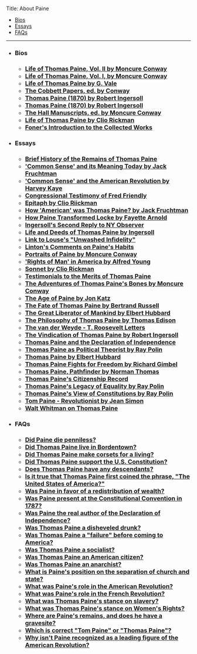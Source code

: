 Title: About Paine

<div class="writings">
<div id="jumpstrip">
<ul><li><a href="#bios">Bios</a></li>
<li><a href="#essays">Essays</a></li>
<li><a href="#faqs">FAQs</a>
</li>
</ul>
</div><hr style="clear:both"/>
<ul>
<li><a name="bios"><h3>Bios<h3></a>
<ul>
<li><a href="/aboutpaine/life-of-thomas-paine-vol-ii-by-moncure-conway.html">Life of Thomas Paine, Vol. II by Moncure Conway</a></li>
<li><a href="/aboutpaine/life-of-thomas-paine-by-moncure-conway.html">Life of Thomas Paine, Vol. I, by Moncure Conway</a></li>
<li><a href="/aboutpaine/life-of-thomas-paine-by-g-vale.html">Life of Thomas Paine by G. Vale</a></li>
<li><a href="/aboutpaine/the-cobbett-papers-ed-by-conway.html">The Cobbett Papers, ed. by Conway</a></li>
<li><a href="/aboutpaine/thomas-paine-1870-by-robert-ingersoll.html">Thomas Paine (1870) by Robert Ingersoll</a></li>
<li><a href="/aboutpaine/thomas-paine-1870-by-robert-ingersoll.html">Thomas Paine (1870) by Robert Ingersoll</a></li>
<li><a href="/aboutpaine/the-hall-manuscripts-ed-by-moncure-conway.html">The Hall Manuscripts, ed. by Moncure Conway</a></li>
<li><a href="/aboutpaine/life-of-thomas-paine-by-clio-rickman.html">Life of Thomas Paine by Clio Rickman</a></li>
<li><a href="/aboutpaine/foner-s-introduction-to-the-collected-works.html">Foner's Introduction to the Collected Works</a></li>
</ul></li>

<li><a name="essays"><h3>Essays<h3></a>
<ul>
<li><a href="/aboutpaine/brief-history-of-the-remains-of-thomas-paine.html">Brief History of the Remains of Thomas Paine</a></li>
<li><a href="/aboutpaine/common-sense-and-its-meaning-today-by-jack-fruchtman.html">'Common Sense' and its Meaning Today by Jack Fruchtman</a></li>
<li><a href="/aboutpaine/common-sense-and-the-american-revolution-by-harvey-kaye.html">'Common Sense' and the American Revolution by Harvey Kaye</a></li>
<li><a href="/aboutpaine/congressional-testimony-of-fred-friendly.html">Congressional Testimony of Fred Friendly</a></li>
<li><a href="/aboutpaine/epitaph-by-clio-riickman.html">Epitaph by Clio Riickman</a></li>
<li><a href="/aboutpaine/how-american-was-thomas-paine-by-jack-fruchtman.html">How 'American' was Thomas Paine? by Jack Fruchtman</a></li>
<li><a href="/aboutpaine/how-paine-transformed-locke-by-fayette-arnold.html">How Paine Transformed Locke by Fayette Arnold</a></li>
<li><a href="/aboutpaine/ingersoll-s-second-reply-to-ny-observer.html">Ingersoll's Second Reply to NY Observer</a></li>
<li><a href="/aboutpaine/life-and-deeds-of-thomas-paine-by-ingersoll.html">Life and Deeds of Thomas Paine by Ingersoll</a></li>
<li><a href="/aboutpaine/link-to-louse-s-unwashed-infidelity.html">Link to Louse's "Unwashed Infidelity"</a></li>
<li><a href="/aboutpaine/linton-s-commenst-on-paine-s-habits.html">Linton's Comments on Paine's Habits</a></li>
<li><a href="/aboutpaine/portraits-of-paine-by-moncure-conway.html">Portraits of Paine by Moncure Conway</a></li>
<li><a href="/aboutpaine/rights-of-man-in-america-by-alfred-young.html">'Rights of Man' in America by Alfred Young
<li><a href="/aboutpaine/sonnet-by-clio-rickman.html">Sonnet by Clio Rickman</a></li>
<li><a href="/aboutpaine/testimonials-to-the-merits-of-thomas-paine.html">Testimonials to the Merits of Thomas Paine</a></li>
<li><a href="/aboutpaine/the-adventures-of-thomas-paine-s-bones-by-moncure-conway.html">The Adventures of Thomas Paine's Bones by Moncure Conway</a></li>
<li><a href="/aboutpaine/the-age-of-paine-by-jon-katz.html">The Age of Paine by Jon Katz</a></li>
<li><a href="/aboutpaine/the-fate-of-thomas-paine-by-bertrand-russell.html">The Fate of Thomas Paine by Bertrand Russell</a></li>
<li><a href="/aboutpaine/the-great-liberator-of-mankind-by-elbert-hubbard.html">The Great Liberator of Mankind by Elbert Hubbard</a></li>
<li><a href="/aboutpaine/the-philosophy-of-thomas-paine-by-thomas-edison.html">The Philosophy of Thomas Paine by Thomas Edison</a></li>
<li><a href="/aboutpaine/the-van-der-weyde-t-roosevelt-letters.html">The van der Weyde - T. Roosevelt Letters</a></li>
<li><a href="/aboutpaine/the-vindication-of-thomas-paine-by-robert-ingersoll.html">The Vindication of Thomas Paine by Robert Ingersoll</a></li>
<li><a href="/aboutpaine/thomas-paine-and-the-declaration-of-independence.html">Thomas Paine and the Declaration of Independence</a></li>
<li><a href="/aboutpaine/thomas-paine-as-political-theorist-by-ray-polin.html">Thomas Paine as Political Theorist by Ray Polin</a></li>
<li><a href="/aboutpaine/thomas-paine-by-elbert-hubbard.html">Thomas Paine by Elbert Hubbard</a></li>
<li><a href="/aboutpaine/thomas-paine-fights-for-freedom-by-richard-gimbel.html">Thomas Paine Fights for Freedom by Richard Gimbel</a></li>
<li><a href="/aboutpaine/thomas-paine-pathfinder-by-norman-thomas.html">Thomas Paine, Pathfinder by Norman Thomas</a></li>
<li><a href="/aboutpaine/thomas-paine-s-citizenship-record.html">Thomas Paine's Citizenship Record</a></li>
<li><a href="/aboutpaine/thomas-paine-s-legacy-of-equality-by-ray-polin.html">Thomas Paine's Legacy of Equality by Ray Polin</a></li>
<li><a href="/aboutpaine/thomas-paine-s-view-of-constitutions-by-ray-polin.html">Thomas Paine's View of Constitutions by Ray Polin</a></li>
<li><a href="/aboutpaine/tom-paine-revolutionist-by-jean-simon.html">Tom Paine - Revolutionist by Jean Simon</a></li>
<li><a href="/aboutpaine/walt-whitman-on-thomas-paine.html">Walt Whitman on Thomas Paine</a></li>
</ul></li>

<li><a name="faqs"><h3>FAQs<h3></a>
<ul>
<li><a href="/aboutpaine/did-paine-die-penniless.html">Did Paine die penniless?</a></li>
<li><a href="/aboutpaine/did-thomas-paine-live-in-bordentown.html">Did Thomas Paine live in Bordentown?</a></li>
<li><a href="/aboutpaine/did-thomas-paine-make-corsets-for-a-living.html">Did Thomas Paine make corsets for a living?</a></li>
<li><a href="/aboutpaine/did-thomas-paine-support-the-u-s-constitution.html">Did Thomas Paine support the U.S. Constitution?</a></li>
<li><a href="/aboutpaine/does-thomas-paine-have-any-descendants.html">Does Thomas Paine have any descendants?</a></li>
<li><a href="/aboutpaine/is-it-true-that-thomas-paine-first-coined-the-phrase-the-united-states-of-america.html">Is it true that Thomas Paine first coined the phrase, "The United States of America?"</a></li>
<li><a href="/aboutpaine/was-paine-in-favor-of-a-redistribution-of-wealth.html">Was Paine in favor of a redistribution of wealth?</a></li>
<li><a href="/aboutpaine/was-paine-present-at-the-constitutional-convention-in-1787.html">Was Paine present at the Constitutional Convention in 1787?</a></li>
<li><a href="/aboutpaine/was-paine-the-real-author-of-the-declaration-of-independence.html">Was Paine the real author of the Declaration of Independence?</a></li>
<li><a href="/aboutpaine/was-thomas-paine-a-disheveled-drunk.html">Was Thomas Paine a disheveled drunk?</a></li>
<li><a href="/aboutpaine/was-thomas-paine-a-failure-before-coming-to-america.html">Was Thomas Paine a "failure" before coming to America?</a></li>
<li><a href="/aboutpaine/was-thomas-paine-a-socialist.html">Was Thomas Paine a socialist?</a></li>
<li><a href="/aboutpaine/was-thomas-paine-an-american-citizen.html">Was Thomas Paine an American citizen?</a></li>
<li><a href="/aboutpaine/was-thomas-paine-an-anarchist.html">Was Thomas Paine an anarchist?</a></li>
<li><a href="/aboutpaine/what-is-paine-s-position-on-the-separation-of-church-and-state.html">What is Paine's position on the separation of church and state?</a></li>
<li><a href="/aboutpaine/what-was-paine-s-role-in-the-american-revolution.html">What was Paine's role in the American Revolution?</a></li>
<li><a href="/aboutpaine/what-was-paine-s-role-in-the-french-revolution.html">What was Paine's role in the French Revolution?</a></li>
<li><a href="/aboutpaine/what-was-thomas-paine-s-stance-on-slavery.html">What was Thomas Paine's stance on slavery?</a></li>
<li><a href="/aboutpaine/what-was-thomas-paine-s-stance-on-women-s-rights.html">What was Thomas Paine's stance on Women's Rights?</a></li>
<li><a href="/aboutpaine/where-are-paine-s-remains-and-does-he-have-a-gravesite.html">Where are Paine's remains, and does he have a gravesite?</a></li>
<li><a href="/aboutpaine/which-is-correct-tom-paine-or-thomas-paine.html">Which is correct "Tom Paine" or "Thomas Paine"?</a></li>
<li><a href="/aboutpaine/why-isn-t-paine-recognized-as-a-leading-figure-of-the-american-revolution.html">Why isn't Paine recognized as a leading figure of the American Revolution?</a></li>
</ul></li>


</ul>
</div>
</div>
